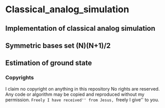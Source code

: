 # Classical_analog_simulation
## Implementation of classical analog simulation
## Symmetric bases set (N)(N+1)/2
## Estimation of ground state




### Copyrights
I claim no copyright on anything in this repository No rights are reserved. Any code or algorithm may be copied and reproduced without my permission. ``Freely I have received'' from Jesus, ``freely I give'' to you. 
